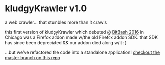 # kludgyKrawler v1.0
a web crawler... that stumbles more than it crawls 

this first version of kludgyKrawler which debuted @ [BitBash 2016](https://vine.co/v/5hK1XjEdKAA) in Chicago was a Firefox addon made w/the old Firefox addon SDK. that SDK has since been depreciated && our addon died along w/it :(

...but we've refactored the code into a standalone application! [checkout the master branch on this repo](https://github.com/nbriz/kludgykrawler)
